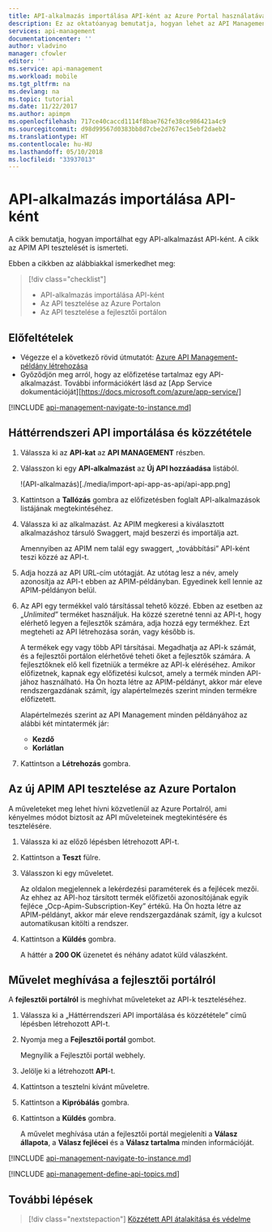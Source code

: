 ```yaml
---
title: API-alkalmazás importálása API-ként az Azure Portal használatával  | Microsoft Docs
description: Ez az oktatóanyag bemutatja, hogyan lehet az API Management (APIM) használatával API-alkalmazásokat API-ként importálni.
services: api-management
documentationcenter: ''
author: vladvino
manager: cfowler
editor: ''
ms.service: api-management
ms.workload: mobile
ms.tgt_pltfrm: na
ms.devlang: na
ms.topic: tutorial
ms.date: 11/22/2017
ms.author: apimpm
ms.openlocfilehash: 717ce40caccd1114f8bae762fe38ce986421a4c9
ms.sourcegitcommit: d98d99567d0383bb8d7cbe2d767ec15ebf2daeb2
ms.translationtype: HT
ms.contentlocale: hu-HU
ms.lasthandoff: 05/10/2018
ms.locfileid: "33937013"
---
```

# <a name="import-an-api-app-as-an-api"></a>API-alkalmazás importálása API-ként

A cikk bemutatja, hogyan importálhat egy API-alkalmazást API-ként. A cikk az APIM API tesztelését is ismerteti.

Ebben a cikkben az alábbiakkal ismerkedhet meg:

> [!div class="checklist"]
> * API-alkalmazás importálása API-ként
> * Az API tesztelése az Azure Portalon
> * Az API tesztelése a fejlesztői portálon

## <a name="prerequisites"></a>Előfeltételek

+ Végezze el a következő rövid útmutatót: [Azure API Management-példány létrehozása](get-started-create-service-instance.md)
+ Győződjön meg arról, hogy az előfizetése tartalmaz egy API-alkalmazást. További információkért lásd az [App Service dokumentációját][https://docs.microsoft.com/azure/app-service/]

[!INCLUDE [api-management-navigate-to-instance.md](../../includes/api-management-navigate-to-instance.md)]

## <a name="create-api"> </a>Háttérrendszeri API importálása és közzététele

1. Válassza ki az **API-kat** az **API MANAGEMENT** részben.
2. Válasszon ki egy **API-alkalmazást** az **Új API hozzáadása** listából.

    !(API-alkalmazás)[./media/import-api-app-as-api/api-app.png]
3. Kattintson a **Tallózás** gombra az előfizetésben foglalt API-alkalmazások listájának megtekintéséhez.
4. Válassza ki az alkalmazást. Az APIM megkeresi a kiválasztott alkalmazáshoz társuló Swaggert, majd beszerzi és importálja azt. 

    Amennyiben az APIM nem talál egy swaggert, „továbbítási” API-ként teszi közzé az API-t. 
5. Adja hozzá az API URL-cím utótagját. Az utótag lesz a név, amely azonosítja az API-t ebben az APIM-példányban. Egyedinek kell lennie az APIM-példányon belül.
6. Az API egy termékkel való társítással tehető közzé. Ebben az esetben az „*Unlimited*” terméket használjuk.  Ha közzé szeretné tenni az API-t, hogy elérhető legyen a fejlesztők számára, adja hozzá egy termékhez. Ezt megteheti az API létrehozása során, vagy később is.

    A termékek egy vagy több API társításai. Megadhatja az API-k számát, és a fejlesztői portálon elérhetővé teheti őket a fejlesztők számára. A fejlesztőknek elő kell fizetniük a termékre az API-k eléréséhez. Amikor előfizetnek, kapnak egy előfizetési kulcsot, amely a termék minden API-jához használható. Ha Ön hozta létre az APIM-példányt, akkor már eleve rendszergazdának számít, így alapértelmezés szerint minden termékre előfizetett.

    Alapértelmezés szerint az API Management minden példányához az alábbi két mintatermék jár:

    * **Kezdő**
    * **Korlátlan**   
7. Kattintson a **Létrehozás** gombra.

## <a name="test-the-new-apim-api-in-the-azure-portal"></a>Az új APIM API tesztelése az Azure Portalon

A műveleteket meg lehet hívni közvetlenül az Azure Portalról, ami kényelmes módot biztosít az API műveleteinek megtekintésére és tesztelésére.  

1. Válassza ki az előző lépésben létrehozott API-t.
2. Kattintson a **Teszt** fülre.
3. Válasszon ki egy műveletet.

    Az oldalon megjelennek a lekérdezési paraméterek és a fejlécek mezői. Az ehhez az API-hoz társított termék előfizetői azonosítójának egyik fejléce „Ocp-Apim-Subscription-Key” értékű. Ha Ön hozta létre az APIM-példányt, akkor már eleve rendszergazdának számít, így a kulcsot automatikusan kitölti a rendszer. 
1. Kattintson a **Küldés** gombra.

    A háttér a **200 OK** üzenetet és néhány adatot küld válaszként.

## <a name="call-operation"></a>Művelet meghívása a fejlesztői portálról

A **fejlesztői portálról** is meghívhat műveleteket az API-k teszteléséhez. 

1. Válassza ki a „Háttérrendszeri API importálása és közzététele” című lépésben létrehozott API-t.
2. Nyomja meg a **Fejlesztői portál** gombot.

    Megnyílik a Fejlesztői portál webhely.
3. Jelölje ki a létrehozott **API**-t.
4. Kattintson a tesztelni kívánt műveletre.
5. Kattintson a **Kipróbálás** gombra.
6. Kattintson a **Küldés** gombra.
    
    A művelet meghívása után a fejlesztői portál megjeleníti a **Válasz állapota**, a **Válasz fejlécei** és a **Válasz tartalma** minden információját.

[!INCLUDE [api-management-navigate-to-instance.md](../../includes/api-management-append-apis.md)]

[!INCLUDE [api-management-define-api-topics.md](../../includes/api-management-define-api-topics.md)]

## <a name="next-steps"></a>További lépések

> [!div class="nextstepaction"]
> [Közzétett API átalakítása és védelme](transform-api.md)